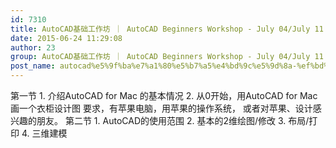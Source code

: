 ```yaml
---
id: 7310
title: AutoCAD基础工作坊 ｜ AutoCAD Beginners Workshop - July 04/July 11
date: 2015-06-24 11:29:08
author: 23
group: AutoCAD基础工作坊 ｜ AutoCAD Beginners Workshop - July 04/July 11
post_name: autocad%e5%9f%ba%e7%a1%80%e5%b7%a5%e4%bd%9c%e5%9d%8a-%ef%bd%9c-autocad-beginners-workshop-june-27july-04
---
```


第一节 1. 介绍AutoCAD for Mac 的基本情况 2. 从0开始，用AutoCAD for Mac 画一个衣柜设计图 要求，有苹果电脑，用苹果的操作系统， 或者对苹果、设计感兴趣的朋友。 第二节 1. AutoCAD的使用范围 2. 基本的2维绘图/修改 3. 布局/打印 4. 三维建模